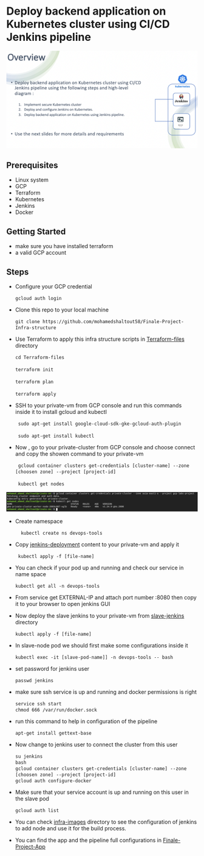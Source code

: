 # Deploy backend application on Kubernetes cluster using CI/CD Jenkins pipeline
![Alt text](infra-images/MicrosoftTeams-image.png)
## Prerequisites
- Linux system
- GCP
- Terraform
- Kubernetes
- Jenkins
- Docker
## Getting Started
- make sure you have installed terraform 
- a valid GCP account
## Steps
- Configure your GCP credential

      gcloud auth login
- Clone this repo to your local machine

      git clone https://github.com/mohamedshaltout58/Finale-Project-Infra-structure
- Use Terraform to apply this infra structure scripts in [Terraform-files](Terraform-files/) directory

      cd Terraform-files
      
      terraform init
      
      terraform plan
      
      terraform apply
      
- SSH to your private-vm from GCP console and run this commands inside it to install gcloud and kubectl
       
       sudo apt-get install google-cloud-sdk-gke-gcloud-auth-plugin
       
       sudo apt-get install kubectl
       
- Now , go to your private-cluster from GCP console and choose connect and copy the showen command to your private-vm


       gcloud container clusters get-credentials [cluster-name] --zone [choosen zone] --project [project-id]

       kubectl get nodes
       
![Alt text](infra-images/final-1.png)

- Create namespace 
        
        kubectl create ns devops-tools
        
- Copy [jenkins-deployment](jenkins-deployment/) content to your private-vm and apply it 
       
       kubectl apply -f [file-name]
       
- You can check if your pod up and running and check our service in name space
      
      kubectl get all -n devops-tools
      
- From service get EXTERNAL-IP and attach port number :8080 then copy it to your browser to open jenkins GUI
- Now deploy the slave jenkins to your private-vm from [slave-jenkins](jenkins-deployment/slave-jenkins/) directory
      
      kubectl apply -f [file-name]
- In slave-node pod we should first make some configurations inside it   
     
      kubectl exec -it [slave-pod-name]] -n devops-tools -- bash
     
- set password for jenkins user
    
      passwd jenkins
- make sure ssh service is up and running and docker permissions is right
  
      service ssh start
      chmod 666 /var/run/docker.sock 

- run this command to help in configuration of the pipeline 
      
      apt-get install gettext-base

- Now change to jenkins user to connect the cluster from this user
      
      su jenkins
      bash
      gcloud container clusters get-credentials [cluster-name] --zone [choosen zone] --project [project-id]
      gcloud auth configure-docker

- Make sure that your service account is up and running on this user in the slave pod

      gcloud auth list
            
      
- You can check [infra-images](infra-images/) directory to see the configuration of jenkins to add node and use it for the build process.

- You can find the app and the pipeline full configurations in [Finale-Project-App](https://github.com/mohamedshaltout58/Finale-Project-App)
 
